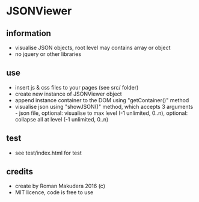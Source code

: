 JSONViewer
=======
## information
* visualise JSON objects, root level may contains array or object
* no jquery or other libraries

## use
* insert js & css files to your pages (see src/ folder)
* create new instance of JSONViewer object
* append instance container to the DOM using "getContainer()" method
* visualise json using "showJSON()" method, which accepts 3 arguments - json file, optional: visualise to max level (-1 unlimited, 0..n), optional: collapse all at level (-1 unlimited, 0..n)

## test
* see test/index.html for test

## credits
* create by Roman Makudera 2016 (c)
* MIT licence, code is free to use
